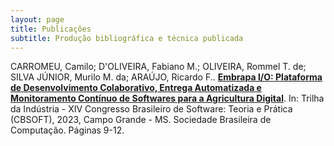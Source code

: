 ```yaml
---
layout: page
title: Publicações
subtitle: Produção bibliográfica e técnica publicada
---
```


CARROMEU, Camilo; D'OLIVEIRA, Fabiano M.; OLIVEIRA, Rommel T. de; SILVA JÚNIOR, Murilo M. da; ARAÚJO, Ricardo F.. [**Embrapa I/O: Plataforma de Desenvolvimento Colaborativo, Entrega Automatizada e Monitoramento Contínuo de Softwares para a Agricultura Digital**](https://sol.sbc.org.br/index.php/cbsoft_estendido/article/view/26043). In: Trilha da Indústria - XIV Congresso Brasileiro de Software: Teoria e Prática (CBSOFT), 2023, Campo Grande - MS. Sociedade Brasileira de Computação. Páginas 9-12.
